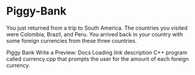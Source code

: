 # Piggy-Bank
You just returned from a trip to South America. The countries you visited were Colombia, Brazil, and Peru. You arrived back in your country with some foreign currencies from these three countries.

Piggy Bank
Write a 
Preview: Docs Loading link description
C++
 program called currency.cpp that prompts the user for the amount of each foreign currency.
